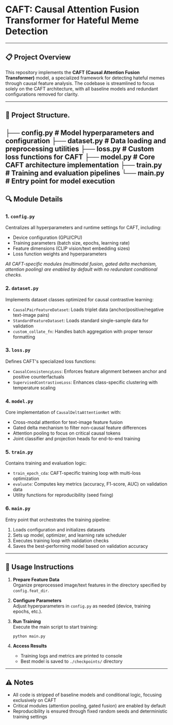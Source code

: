 # CAFT: Causal Attention Fusion Transformer for Hateful Meme Detection

---

## 📋 Project Overview
This repository implements the **CAFT (Causal Attention Fusion Transformer)** model, a specialized framework for detecting hateful memes through causal feature analysis. The codebase is streamlined to focus solely on the CAFT architecture, with all baseline models and redundant configurations removed for clarity.

---

## 📂 Project Structure.
├── config.py        # Model hyperparameters and configuration
├── dataset.py       # Data loading and preprocessing utilities
├── loss.py          # Custom loss functions for CAFT
├── model.py         # Core CAFT architecture implementation
├── train.py         # Training and evaluation pipelines
└── main.py          # Entry point for model execution
---

## 🔍 Module Details

### 1. `config.py`
Centralizes all hyperparameters and runtime settings for CAFT, including:
- Device configuration (GPU/CPU)
- Training parameters (batch size, epochs, learning rate)
- Feature dimensions (CLIP vision/text embedding sizes)
- Loss function weights and hyperparameters

*All CAFT-specific modules (multimodal fusion, gated delta mechanism, attention pooling) are enabled by default with no redundant conditional checks.*

### 2. `dataset.py`
Implements dataset classes optimized for causal contrastive learning:
- `CausalPairFeatureDataset`: Loads triplet data (anchor/positive/negative text-image pairs)
- `StandardFeatureDataset`: Loads standard single-sample data for validation
- `custom_collate_fn`: Handles batch aggregation with proper tensor formatting

### 3. `loss.py`
Defines CAFT's specialized loss functions:
- `CausalConsistencyLoss`: Enforces feature alignment between anchor and positive counterfactuals
- `SupervisedContrastiveLoss`: Enhances class-specific clustering with temperature scaling

### 4. `model.py`
Core implementation of `CausalDeltaAttentionNet` with:
- Cross-modal attention for text-image feature fusion
- Gated delta mechanism to filter non-causal feature differences
- Attention pooling to focus on critical causal tokens
- Joint classifier and projection heads for end-to-end training

### 5. `train.py`
Contains training and evaluation logic:
- `train_epoch_cda`: CAFT-specific training loop with multi-loss optimization
- `evaluate`: Computes key metrics (accuracy, F1-score, AUC) on validation data
- Utility functions for reproducibility (seed fixing)

### 6. `main.py`
Entry point that orchestrates the training pipeline:
1. Loads configuration and initializes datasets
2. Sets up model, optimizer, and learning rate scheduler
3. Executes training loop with validation checks
4. Saves the best-performing model based on validation accuracy

---

## 🚀 Usage Instructions

1. **Prepare Feature Data**  
   Organize preprocessed image/text features in the directory specified by `config.feat_dir`.

2. **Configure Parameters**  
   Adjust hyperparameters in `config.py` as needed (device, training epochs, etc.).

3. **Run Training**  
   Execute the main script to start training:
   ```bash
   python main.py
   ```

4. **Access Results**  
   - Training logs and metrics are printed to console
   - Best model is saved to `./checkpoints/` directory

---

## ⚠️ Notes
- All code is stripped of baseline models and conditional logic, focusing exclusively on CAFT
- Critical modules (attention pooling, gated fusion) are enabled by default
- Reproducibility is ensured through fixed random seeds and deterministic training settings
    
